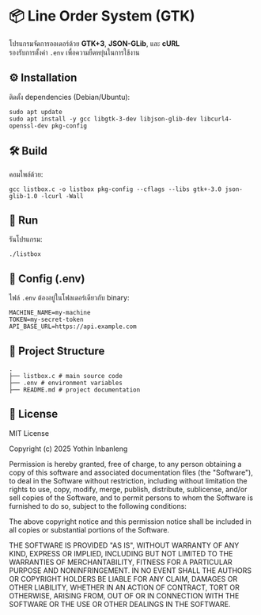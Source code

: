 # 📦 Line Order System (GTK)

โปรแกรมจัดการออเดอร์ด้วย **GTK+3**, **JSON-GLib**, และ **cURL**  
รองรับการตั้งค่า `.env` เพื่อความยืดหยุ่นในการใช้งาน

## ⚙️ Installation
ติดตั้ง dependencies (Debian/Ubuntu):

```
sudo apt update
sudo apt install -y gcc libgtk-3-dev libjson-glib-dev libcurl4-openssl-dev pkg-config
```

## 🛠️ Build
คอมไพล์ด้วย:
```
gcc listbox.c -o listbox pkg-config --cflags --libs gtk+-3.0 json-glib-1.0 -lcurl -Wall
```

## 🚀 Run
รันโปรแกรม:
```
./listbox
```

## 📝 Config (.env)
ไฟล์ `.env` ต้องอยู่ในโฟลเดอร์เดียวกับ binary:  

```env
MACHINE_NAME=my-machine
TOKEN=my-secret-token
API_BASE_URL=https://api.example.com
```

## 📂 Project Structure
```
.
├── listbox.c # main source code
├── .env # environment variables
├── README.md # project documentation
```

## 📄 License
MIT License

Copyright (c) 2025 Yothin Inbanleng

Permission is hereby granted, free of charge, to any person obtaining a copy
of this software and associated documentation files (the "Software"), to deal
in the Software without restriction, including without limitation the rights
to use, copy, modify, merge, publish, distribute, sublicense, and/or sell
copies of the Software, and to permit persons to whom the Software is
furnished to do so, subject to the following conditions:

The above copyright notice and this permission notice shall be included in all
copies or substantial portions of the Software.

THE SOFTWARE IS PROVIDED "AS IS", WITHOUT WARRANTY OF ANY KIND, EXPRESS OR
IMPLIED, INCLUDING BUT NOT LIMITED TO THE WARRANTIES OF MERCHANTABILITY,
FITNESS FOR A PARTICULAR PURPOSE AND NONINFRINGEMENT. IN NO EVENT SHALL THE
AUTHORS OR COPYRIGHT HOLDERS BE LIABLE FOR ANY CLAIM, DAMAGES OR OTHER
LIABILITY, WHETHER IN AN ACTION OF CONTRACT, TORT OR OTHERWISE, ARISING FROM,
OUT OF OR IN CONNECTION WITH THE SOFTWARE OR THE USE OR OTHER DEALINGS IN THE
SOFTWARE.

